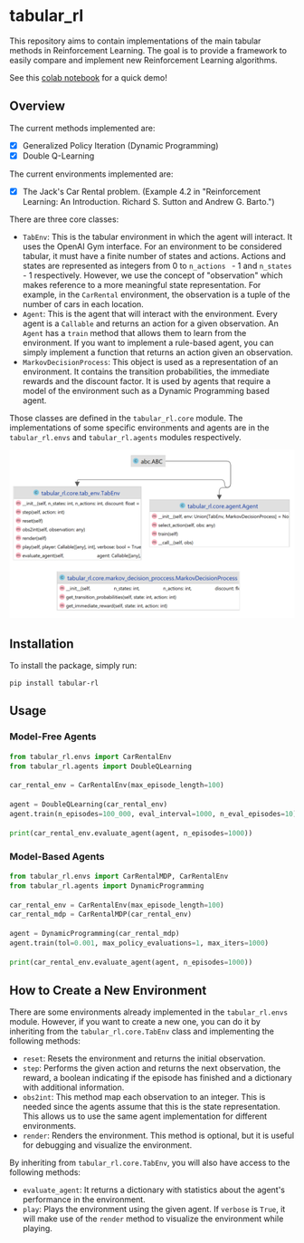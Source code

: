 # tabular_rl
This repository aims to contain implementations of the main tabular methods in Reinforcement Learning. The goal is 
to provide a framework to easily compare and implement new Reinforcement Learning algorithms.

See this [colab notebook](https://colab.research.google.com/drive/1nUMfByPpqvURza5UrLSMBEDmrvxRghmt?usp=sharing) for a quick 
demo! 

## Overview
The current methods implemented are:
- [x] Generalized Policy Iteration (Dynamic Programming)
- [x] Double Q-Learning

The current environments implemented are:
- [x] The Jack's Car Rental problem. (Example 4.2 in "Reinforcement Learning: An Introduction. Richard S. Sutton and 
Andrew G. Barto.")

There are three core classes:
- `TabEnv`: This is the tabular environment in which the agent will interact. It uses the OpenAI Gym interface. For an 
environment to be considered tabular, it must have a finite number of states and actions. Actions and states are 
represented as integers from 0 to `n_actions ` - 1 and `n_states` - 1 respectively. However, we use the concept of 
"observation" which makes reference to a more meaningful state representation. For example, in the `CarRental` 
environment, the observation is a tuple of the number of cars in each location.
- `Agent`: This is the agent that will interact with the environment. Every agent is a `Callable` and returns an action 
for a given observation. An `Agent` has a `train` method that allows them to learn from the environment. If you want
to implement a rule-based agent, you can simply implement a function that returns an action given an observation.
- `MarkovDecisionProcess`: This object is used as a representation of an environment. It contains the transition
probabilities, the immediate rewards and the discount factor. It is used by agents that require a model of the 
environment such as a Dynamic Programming based agent.

Those classes are defined in the `tabular_rl.core` module. The implementations of some specific environments and
agents are in the `tabular_rl.envs` and `tabular_rl.agents` modules respectively.

![core class diagram](core_class_diagram.png)

## Installation
To install the package, simply run:
```
pip install tabular-rl
```

## Usage

### Model-Free Agents

```python
from tabular_rl.envs import CarRentalEnv
from tabular_rl.agents import DoubleQLearning

car_rental_env = CarRentalEnv(max_episode_length=100)

agent = DoubleQLearning(car_rental_env)
agent.train(n_episodes=100_000, eval_interval=1000, n_eval_episodes=10)

print(car_rental_env.evaluate_agent(agent, n_episodes=1000))
```

### Model-Based Agents
```python
from tabular_rl.envs import CarRentalMDP, CarRentalEnv
from tabular_rl.agents import DynamicProgramming

car_rental_env = CarRentalEnv(max_episode_length=100)
car_rental_mdp = CarRentalMDP(car_rental_env)

agent = DynamicProgramming(car_rental_mdp)
agent.train(tol=0.001, max_policy_evaluations=1, max_iters=1000)

print(car_rental_env.evaluate_agent(agent, n_episodes=1000))
```
## How to Create a New Environment
There are some environments already implemented in the `tabular_rl.envs` module. However, if you want 
to create a new one, you can do it by inheriting from the `tabular_rl.core.TabEnv` class and implementing
the following methods:
- `reset`: Resets the environment and returns the initial observation.
- `step`: Performs the given action and returns the next observation, the reward, a boolean indicating if the 
episode has finished and a dictionary with additional information.
- `obs2int`: This method map each observation to an integer. This is needed since the agents assume that this is the
state representation. This allows us to use the same agent implementation for different environments.
- `render`: Renders the environment. This method is optional, but it is useful for debugging and visualize the
environment.

By inheriting from `tabular_rl.core.TabEnv`, you will also have access to the following methods:
- `evaluate_agent`: It returns a dictionary with statistics about the agent's performance in the environment.
- `play`: Plays the environment using the given agent. If `verbose` is `True`, it will make use of the `render` 
method to visualize the environment while playing.
